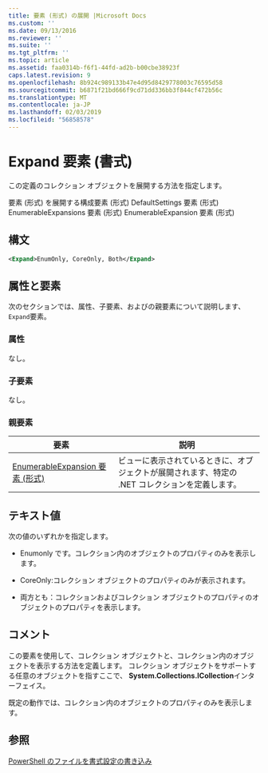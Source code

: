 ```yaml
---
title: 要素 (形式) の展開 |Microsoft Docs
ms.custom: ''
ms.date: 09/13/2016
ms.reviewer: ''
ms.suite: ''
ms.tgt_pltfrm: ''
ms.topic: article
ms.assetid: faa0314b-f6f1-44fd-ad2b-b00cbe38923f
caps.latest.revision: 9
ms.openlocfilehash: 8b924c989133b47e4d95d8429778003c76595d58
ms.sourcegitcommit: b6871f21bd666f9cd71dd336bb3f844cf472b56c
ms.translationtype: MT
ms.contentlocale: ja-JP
ms.lasthandoff: 02/03/2019
ms.locfileid: "56858578"
---
```

# <a name="expand-element-format"></a>Expand 要素 (書式)

この定義のコレクション オブジェクトを展開する方法を指定します。

要素 (形式) を展開する構成要素 (形式) DefaultSettings 要素 (形式) EnumerableExpansions 要素 (形式) EnumerableExpansion 要素 (形式)

## <a name="syntax"></a>構文

```xml
<Expand>EnumOnly, CoreOnly, Both</Expand>
```

## <a name="attributes-and-elements"></a>属性と要素

次のセクションでは、属性、子要素、およびの親要素について説明します、`Expand`要素。

### <a name="attributes"></a>属性

なし。

### <a name="child-elements"></a>子要素

なし。

### <a name="parent-elements"></a>親要素

|要素|説明|
|-------------|-----------------|
|[EnumerableExpansion 要素 (形式)](./enumerableexpansion-element-format.md)|ビューに表示されているときに、オブジェクトが展開されます、特定の .NET コレクションを定義します。|

## <a name="text-value"></a>テキスト値

次の値のいずれかを指定します。

- Enumonly です。コレクション内のオブジェクトのプロパティのみを表示します。

- CoreOnly:コレクション オブジェクトのプロパティのみが表示されます。

- 両方とも：コレクションおよびコレクション オブジェクトのプロパティのオブジェクトのプロパティを表示します。

## <a name="remarks"></a>コメント

この要素を使用して、コレクション オブジェクトと、コレクション内のオブジェクトを表示する方法を定義します。 コレクション オブジェクトをサポートする任意のオブジェクトを指すここで、 **System.Collections.ICollection**インターフェイス。

既定の動作では、コレクション内のオブジェクトのプロパティのみを表示します。

## <a name="see-also"></a>参照

[PowerShell のファイルを書式設定の書き込み](./writing-a-powershell-formatting-file.md)
